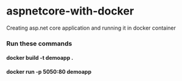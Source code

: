 # aspnetcore-with-docker
Creating asp.net core application and running it in docker container
### Run these commands
#### docker build -t demoapp .
#### docker run -p 5050:80 demoapp
